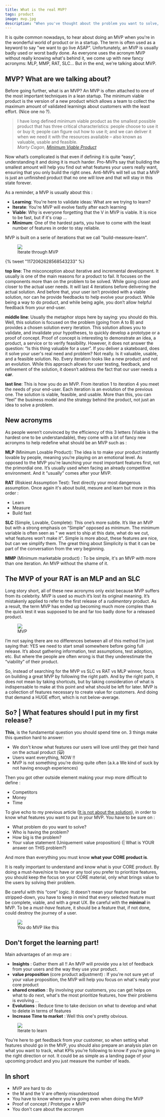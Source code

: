 ```yaml
---
title: What is the real MVP?
tags: product
image: mvp.jpg
description: "When you've thought about the problem you want to solve, your solution is designed, your idea is validated, and your long term strategy is set. Now it's time to develop and launch your product, but what do you launch? | What features would you choose first? Here's a small story about MVP"
---
```

<p class="lead">
   It is quite common nowadays, to hear about doing an MVP when you're in the wonderful world of product or in a startup. The term is often used as a keyword to say "we want to go live ASAP". Unfortunately, an MVP is usually badly used or worst badly done. As everyone uses the acronym MVP without really knowing what's behind it, we come up with new fancy acronyms: MLP, MMP, RAT, SLC... But in the end, we're talking about MVP. 
</p>

## MVP? What are we talking about?

Before going further, what is an MVP? An MVP is often attached to one of the most important techniques in a lean startup. The minimum viable product is the version of a new product which allows a team to collect the maximum amount of validated learnings about customers with the least effort. (Nice one no ?).

<blockquote cite="Marty Cagan">
    I have long defined minimum viable product as the smallest possible product that has three critical characteristics: people choose to use it or buy it; people can figure out how to use it; and we can deliver it when we need it with the resources available – also known as valuable, usable and feasible.<br />
    <cite>Marty Cagan, <a href="https://svpg.com/minimum-viable-product/">Minimum Viable Product</a></cite>
</blockquote>

Now what’s complicated is that even if defining it is quite “easy”, understanding it and doing it is much harder.
Pro-MVPs say that building the smallest amount will help you find out what features your users really want, ensuring that you only build the right ones. Anti-MVPs will tell us that a MVP is just an unfinished product that no one will love and that will stay in this state forever.

As a reminder, a MVP is usually about this : 
* __Learning__: You're here to validate ideas: What are we trying to learn?
* __Iterate__: You're MVP will evolve fastly after each learning
* __Viable__: Why is everyone forgetting that the V in MVP is viable. It is nice to be fast, but if it's crap ...
* __Minimum__: One of the hardest parts, you have to come with the least number of features in order to stay reliable. 

MVP is built on a serie of iterations that we call "build-measure-learn". 

<figure class="extent">
    <img src="mvp-metaphor.jpg" data-zoomable />
    <figcaption>Iterate through MVP</figcaption>
</figure>

{% tweet "1172062628568543233" %}

__top line__: The misconception about iterative and incremental development. It usually is one of the main reasons for a product to fail. It focuses on the components more than on the problem to be solved. While going closer and closer to the actual user needs. It will last 4 iterations before delivering the actual solution. And before that, your user isn’t provided with a viable solution, nor can he provide feedbacks to help evolve your product. While being a way to do product, and while being agile, you don’t allow helpful feedback from your end-user.

__middle line__: Usually the metaphor stops here by saying: you should do this. Well, this solution is focused on the problem (going from A to B) and provides a chosen solution every iteration. This solution allows you to validate, and invalidate your hypotheses, to quickly develop a prototype or a proof of concept.
Proof of concept is interesting to demonstrate an idea, a product, a service or to verify feasibility. However, it does not answer the question: “Is this thing valuable for a user”. If you deliver a skateboard, does it solve your user's real need and problem? Not really. Is it valuable, usable, and a feasible solution. No. Every iteration looks like a new product and not an evolution. While this approach allows for user testing, feedback, and refinement of the solution, it doesn’t address the fact that our user needs a __car__.

__last line__: This is how you do an MVP. From iteration 1 to iteration 4 you meet the needs of your end-user. Each iteration is an evolution of the previous one. The solution is viable, feasible, and usable. More than this, you can “feel” the business model and the strategy behind the product, not just an idea to solve a problem.


## New acronyms

As people weren’t convinced by the efficiency of this 3 letters (Viable is the hardest one to be understandable), they come with a lot of fancy new acronyms to help redefine what should be an MVP such as :

__MLP__ (Minimum Lovable Product): The idea is to make your product instantly lovable by people, meaning you’re playing on an emotional level. As opposed to the MVP you're launching your most important features first, not the primordial one. It’s usually used when facing an already competitive environment. And it “usually” comes after your MVP.

__RAT__ (Riskiest Assumption Test): Test directly your most dangerous assumption. Once again it's about build, mesure and learn but more in this order : 
* Learn
* Measure
* Build fast

__SLC__ (Simple, Lovable, Complete): This one’s more subtle. It’s like an MVP but with a strong emphasis on “Simple” opposed as minimum. The minimum variable is often seen as " we want to ship at this date, what do we cut, what features won’t make it". Simple is more about, these features are nice, but can we simplify them. The great thing about Simplicity is that it can be part of the conversation from the very beginning.

__MMP__ (Minimum marketable product) : To be simple, it's an MVP with more than one iteration. An MVP without the shame of it. 

## The MVP of your RAT is an MLP and an SLC

Long story short, all of these new acronyms only exist because MVP suffers from its celebrity. MVP is used so much it’s lost its original meaning. It’s mistakenly applied to refer to the first release of a _rudimentary_ product. As a result, the term MVP has ended up becoming much more complex than the quick test it was supposed to be and far too badly done for a released product.

<figure class="extent">
    <img src="mvp-circle.jpg" data-zoomable />
    <figcaption>MVP</figcaption>
</figure>

I’m not saying there are no differences between all of this method I’m just saying that: YES we need to start small somewhere before going full release. It’s about gathering information, test assumptions, test adoption, etc. But where the people are often wrong is that they underestimate the “viability” of their product.

So, instead of searching for the MVP vs SLC vs RAT vs MLP winner, focus on building a great MVP by following the right path. And by the right path, it does not mean by taking shortcuts, but by taking consideration of what is indispensable to make at this point and what should be left for later. MVP is a collection of features necessary to create value for customers. And doing that demand a HUGE effort, which is not below-average.


## So? | What features should I put in my first release?

__This__, is the fundamental question you should spend time on. 3 things make this question hard to answer: 
* We don't know what features our users will love until they get their hand on the actual product (🙀)
* Users want everything, NOW !! 
* MVP is not something you're doing quite often (a.k.a We kind of suck by not having enough experiences)

Then you got other outside element making your mvp more difficult to define : 
* Competitors
* Money
* Time 

To give echo to my previous article ([It is not about the solution](https://www.julien-brionne.fr/posts/it-is-not-about-the-solution/)), in order to know what features you want to put in your MVP. 
You have to be sure on :
* What problem do you want to solve?
* Who is having the problem? 
* How big is the problem? 
* Your value statement (Uniquement value proposition) (| What is YOUR answer on THIS problem?)

And more than everything you must know __what your CORE product is__.

It is really important to understand and know what is your CORE product. By doing a must-have/nice to have or any tool you prefer to prioritize features, you should keep the focus on your CORE material, only what brings value to the users by solving their problem.

Be careful with this “core” logic. It doesn't mean your feature must be stripped-down, you have to keep in mind that every selected feature must be complete, viable, and with a great UX. Be careful with the __minimal__ in MVP.
To be a _must-have_ feature, it should be a feature that, if not done, could destroy the journey of a user.

<figure class="extent">
    <img src="mvp-rightway.jpg" data-zoomable />
    <figcaption>You do MVP like this</figcaption>
</figure>

## Don't forget the learning part! 



Main advantages of an mvp are : 
* __Insights__ : Gather them all !! An MVP will provide you a lot of feedback from your users and the way they use your product.
* __value proposition__ (core product adjustment) : If you're not sure yet of your value proposition, the MVP will help you focus on what's really your core product
* __shared creation__ : By involving your customers, you can get helps on what to do next, what's the most prioritize features, how their problems is evolving ...
* __Evolutions__ : Reduce time to take decision on what to develop and what to delete in terms of features
* __Increase Time to market__ : Well this one's pretty obvious. 

<figure class="extent">
    <img src="iterate-learn.jpg" data-zoomable />
    <figcaption>Iterate to learn</figcaption>
</figure>

You’re here to get feedback from your customer, so when setting what features should go in the MVP, you should also prepare an analysis plan on what you want to track, what KPIs you’re following to know if you’re going in the right direction or not. It could be as simple as a landing page of your upcoming product and you just measure the number of leads.


## In short

* MVP are hard to do 
* the M and the V are oftenly misunderstood
* You have to know where you're going even when doing the MVP
* Proof of concept / Prototype ≠ MVP
* You don't care about the accronym








